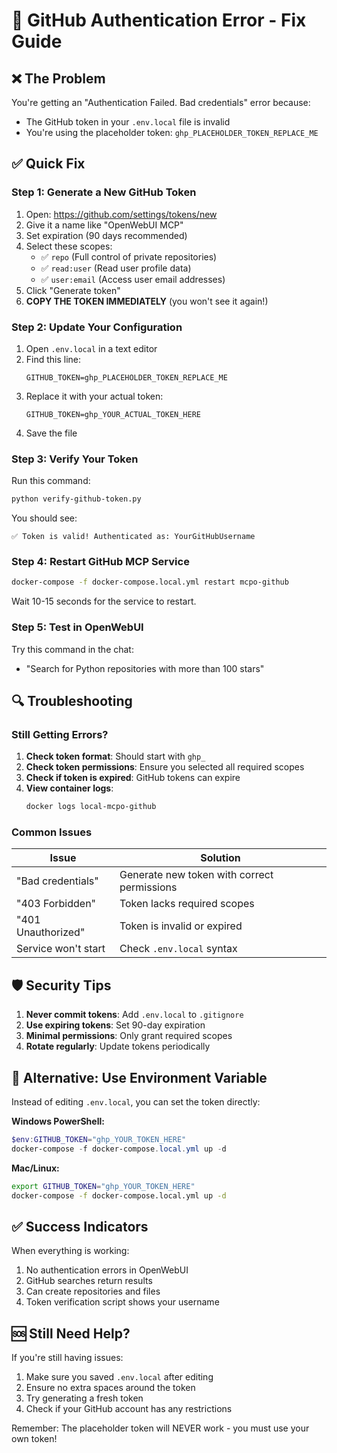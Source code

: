 # 🔧 GitHub Authentication Error - Fix Guide

## ❌ The Problem

You're getting an "Authentication Failed. Bad credentials" error because:
- The GitHub token in your `.env.local` file is invalid
- You're using the placeholder token: `ghp_PLACEHOLDER_TOKEN_REPLACE_ME`

## ✅ Quick Fix

### Step 1: Generate a New GitHub Token

1. Open: https://github.com/settings/tokens/new
2. Give it a name like "OpenWebUI MCP"
3. Set expiration (90 days recommended)
4. Select these scopes:
   - ✅ `repo` (Full control of private repositories)
   - ✅ `read:user` (Read user profile data)
   - ✅ `user:email` (Access user email addresses)
5. Click "Generate token"
6. **COPY THE TOKEN IMMEDIATELY** (you won't see it again!)

### Step 2: Update Your Configuration

1. Open `.env.local` in a text editor
2. Find this line:
   ```
   GITHUB_TOKEN=ghp_PLACEHOLDER_TOKEN_REPLACE_ME
   ```
3. Replace it with your actual token:
   ```
   GITHUB_TOKEN=ghp_YOUR_ACTUAL_TOKEN_HERE
   ```
4. Save the file

### Step 3: Verify Your Token

Run this command:
```bash
python verify-github-token.py
```

You should see:
```
✅ Token is valid! Authenticated as: YourGitHubUsername
```

### Step 4: Restart GitHub MCP Service

```bash
docker-compose -f docker-compose.local.yml restart mcpo-github
```

Wait 10-15 seconds for the service to restart.

### Step 5: Test in OpenWebUI

Try this command in the chat:
- "Search for Python repositories with more than 100 stars"

## 🔍 Troubleshooting

### Still Getting Errors?

1. **Check token format**: Should start with `ghp_`
2. **Check token permissions**: Ensure you selected all required scopes
3. **Check if token is expired**: GitHub tokens can expire
4. **View container logs**:
   ```bash
   docker logs local-mcpo-github
   ```

### Common Issues

| Issue | Solution |
|-------|----------|
| "Bad credentials" | Generate new token with correct permissions |
| "403 Forbidden" | Token lacks required scopes |
| "401 Unauthorized" | Token is invalid or expired |
| Service won't start | Check `.env.local` syntax |

## 🛡️ Security Tips

1. **Never commit tokens**: Add `.env.local` to `.gitignore`
2. **Use expiring tokens**: Set 90-day expiration
3. **Minimal permissions**: Only grant required scopes
4. **Rotate regularly**: Update tokens periodically

## 📝 Alternative: Use Environment Variable

Instead of editing `.env.local`, you can set the token directly:

**Windows PowerShell:**
```powershell
$env:GITHUB_TOKEN="ghp_YOUR_TOKEN_HERE"
docker-compose -f docker-compose.local.yml up -d
```

**Mac/Linux:**
```bash
export GITHUB_TOKEN="ghp_YOUR_TOKEN_HERE"
docker-compose -f docker-compose.local.yml up -d
```

## ✅ Success Indicators

When everything is working:
1. No authentication errors in OpenWebUI
2. GitHub searches return results
3. Can create repositories and files
4. Token verification script shows your username

## 🆘 Still Need Help?

If you're still having issues:
1. Make sure you saved `.env.local` after editing
2. Ensure no extra spaces around the token
3. Try generating a fresh token
4. Check if your GitHub account has any restrictions

Remember: The placeholder token will NEVER work - you must use your own token!
